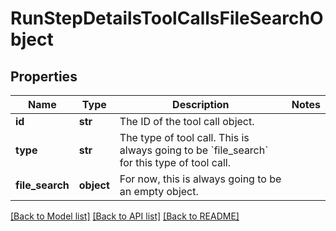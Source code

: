 # RunStepDetailsToolCallsFileSearchObject

## Properties
Name | Type | Description | Notes
------------ | ------------- | ------------- | -------------
**id** | **str** | The ID of the tool call object. | 
**type** | **str** | The type of tool call. This is always going to be &#x60;file_search&#x60; for this type of tool call. | 
**file_search** | **object** | For now, this is always going to be an empty object. | 

[[Back to Model list]](../README.md#documentation-for-models) [[Back to API list]](../README.md#documentation-for-api-endpoints) [[Back to README]](../README.md)

